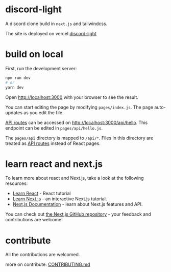 # discord-light

A discord clone build in `next.js` and tailwindcss.

The site is deployed on vercel [discord-light](https://discord-light.vercel.app)

# build on local

First, run the development server:

```bash
npm run dev
# or
yarn dev
```

Open [http://localhost:3000](http://localhost:3000) with your browser to see the result.

You can start editing the page by modifying `pages/index.js`. The page auto-updates as you edit the file.

[API routes](https://nextjs.org/docs/api-routes/introduction) can be accessed on [http://localhost:3000/api/hello](http://localhost:3000/api/hello). This endpoint can be edited in `pages/api/hello.js`.

The `pages/api` directory is mapped to `/api/*`. Files in this directory are treated as [API routes](https://nextjs.org/docs/api-routes/introduction) instead of React pages.

# learn react and next.js

To learn more about react and Next.js, take a look at the following resources:

- [Learn React](https://beta.reactjs.org/learn) - React tutorial
- [Learn Next.js](https://nextjs.org/learn) - an interactive Next.js tutorial.
- [Next.js Documentation](https://nextjs.org/docs) - learn about Next.js features and API.

You can check out [the Next.js GitHub repository](https://github.com/vercel/next.js/) - your feedback and contributions are welcome!

# contribute

All the contributions are welcomed.

more on contribute: [CONTRIBUTING.md](/CONTRIBUTING.md)
